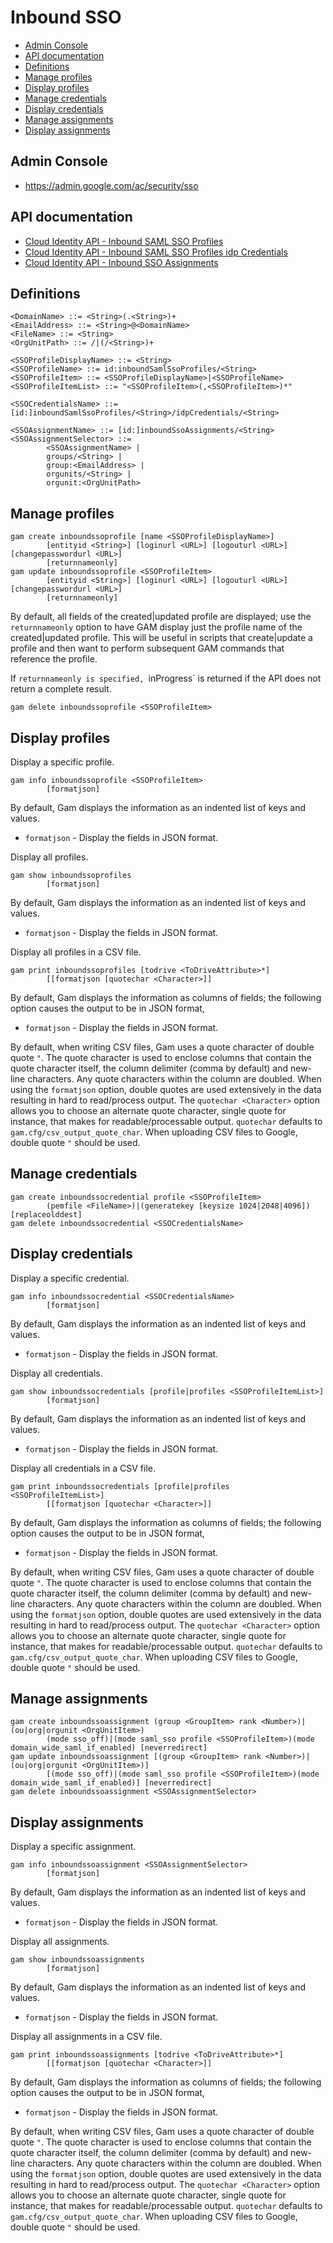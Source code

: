 # Inbound SSO
- [Admin Console](#admin-console)
- [API documentation](#api-documentation)
- [Definitions](#definitions)
- [Manage profiles](#manage-profiles)
- [Display profiles](#display-profiles)
- [Manage credentials](#manage-credentials)
- [Display credentials](#display-credentials)
- [Manage assignments](#manage-assignments)
- [Display assignments](#display-assignments)

## Admin Console
* https://admin.google.com/ac/security/sso

## API documentation
* [Cloud Identity API - Inbound SAML SSO Profiles](https://cloud.google.com/identity/docs/reference/rest/v1beta1/inboundSamlSsoProfiles)
* [Cloud Identity API - Inbound SAML SSO Profiles idp Credentials](https://cloud.google.com/identity/docs/reference/rest/v1beta1/inboundSamlSsoProfiles.idpCredentials)
* [Cloud Identity API - Inbound SSO Assignments](https://cloud.google.com/identity/docs/reference/rest/v1beta1/inboundSsoAssignments)

## Definitions
```
<DomainName> ::= <String>(.<String>)+
<EmailAddress> ::= <String>@<DomainName>
<FileName> ::= <String>
<OrgUnitPath> ::= /|(/<String>)+

<SSOProfileDisplayName> ::= <String>
<SSOProfileName> ::= id:inboundSamlSsoProfiles/<String>
<SSOProfileItem> ::= <SSOProfileDisplayName>|<SSOProfileName>
<SSOProfileItemList> ::= "<SSOProfileItem>(,<SSOProfileItem>)*"

<SSOCredentialsName> ::= [id:]inboundSamlSsoProfiles/<String>/idpCredentials/<String>

<SSOAssignmentName> ::= [id:]inboundSsoAssignments/<String>
<SSOAssignmentSelector> ::=
        <SSOAssignmentName> |
        groups/<String> |
        group:<EmailAddress> |
        orgunits/<String> |
        orgunit:<OrgUnitPath>
```
## Manage profiles
```
gam create inboundssoprofile [name <SSOProfileDisplayName>]
        [entityid <String>] [loginurl <URL>] [logouturl <URL>] [changepasswordurl <URL>]
        [returnnameonly]
gam update inboundssoprofile <SSOProfileItem>
        [entityid <String>] [loginurl <URL>] [logouturl <URL>] [changepasswordurl <URL>]
        [returnnameonly]
```
By default, all fields of the created|updated profile are displayed;
use the `returnnameonly` option to have GAM display just the profile name of the created|updated profile.
This will be useful in scripts that create|update a profile and then want to perform subsequent GAM commands that
reference the profile.

If `returnnameonly is specified, `inProgress` is returned if the API does not return a complete result.

```
gam delete inboundssoprofile <SSOProfileItem>
```

## Display profiles
Display a specific profile.
```
gam info inboundssoprofile <SSOProfileItem>
        [formatjson]
```
By default, Gam displays the information as an indented list of keys and values.
* `formatjson` - Display the fields in JSON format.

Display all profiles.
```
gam show inboundssoprofiles
        [formatjson]
```
By default, Gam displays the information as an indented list of keys and values.
* `formatjson` - Display the fields in JSON format.

Display all profiles in a CSV file.
```
gam print inboundssoprofiles [todrive <ToDriveAttribute>*]
        [[formatjson [quotechar <Character>]]
```
By default, Gam displays the information as columns of fields; the following option causes the output to be in JSON format,
* `formatjson` - Display the fields in JSON format.

By default, when writing CSV files, Gam uses a quote character of double quote `"`. The quote character is used to enclose columns that contain
the quote character itself, the column delimiter (comma by default) and new-line characters. Any quote characters within the column are doubled.
When using the `formatjson` option, double quotes are used extensively in the data resulting in hard to read/process output.
The `quotechar <Character>` option allows you to choose an alternate quote character, single quote for instance, that makes for readable/processable output.
`quotechar` defaults to `gam.cfg/csv_output_quote_char`. When uploading CSV files to Google, double quote `"` should be used.

## Manage credentials
```
gam create inboundssocredential profile <SSOProfileItem>
        (pemfile <FileName>)|(generatekey [keysize 1024|2048|4096]) [replaceolddest]
gam delete inboundssocredential <SSOCredentialsName>
```

## Display credentials
Display a specific credential.
```
gam info inboundssocredential <SSOCredentialsName>
        [formatjson]
```
By default, Gam displays the information as an indented list of keys and values.
* `formatjson` - Display the fields in JSON format.

Display all credentials.
```
gam show inboundssocredentials [profile|profiles <SSOProfileItemList>]
        [formatjson]
```
By default, Gam displays the information as an indented list of keys and values.
* `formatjson` - Display the fields in JSON format.

Display all credentials in a CSV file.
```
gam print inboundssocredentials [profile|profiles <SSOProfileItemList>]
        [[formatjson [quotechar <Character>]]
```
By default, Gam displays the information as columns of fields; the following option causes the output to be in JSON format,
* `formatjson` - Display the fields in JSON format.

By default, when writing CSV files, Gam uses a quote character of double quote `"`. The quote character is used to enclose columns that contain
the quote character itself, the column delimiter (comma by default) and new-line characters. Any quote characters within the column are doubled.
When using the `formatjson` option, double quotes are used extensively in the data resulting in hard to read/process output.
The `quotechar <Character>` option allows you to choose an alternate quote character, single quote for instance, that makes for readable/processable output.
`quotechar` defaults to `gam.cfg/csv_output_quote_char`. When uploading CSV files to Google, double quote `"` should be used.

## Manage assignments
```
gam create inboundssoassignment (group <GroupItem> rank <Number>)|(ou|org|orgunit <OrgUnitItem>)
        (mode sso_off)|(mode saml_sso profile <SSOProfileItem>)(mode domain_wide_saml_if_enabled) [neverredirect]
gam update inboundssoassignment [(group <GroupItem> rank <Number>)|(ou|org|orgunit <OrgUnitItem>)]
        [(mode sso_off)|(mode saml_sso profile <SSOProfileItem>)(mode domain_wide_saml_if_enabled)] [neverredirect]
gam delete inboundssoassignment <SSOAssignmentSelector>
```

## Display assignments
Display a specific assignment.
```
gam info inboundssoassignment <SSOAssignmentSelector>
        [formatjson]
```
By default, Gam displays the information as an indented list of keys and values.
* `formatjson` - Display the fields in JSON format.

Display all assignments.
```
gam show inboundssoassignments
        [formatjson]
```
By default, Gam displays the information as an indented list of keys and values.
* `formatjson` - Display the fields in JSON format.

Display all assignments in a CSV file.
```
gam print inboundssoassignments [todrive <ToDriveAttribute>*]
        [[formatjson [quotechar <Character>]]
```
By default, Gam displays the information as columns of fields; the following option causes the output to be in JSON format,
* `formatjson` - Display the fields in JSON format.

By default, when writing CSV files, Gam uses a quote character of double quote `"`. The quote character is used to enclose columns that contain
the quote character itself, the column delimiter (comma by default) and new-line characters. Any quote characters within the column are doubled.
When using the `formatjson` option, double quotes are used extensively in the data resulting in hard to read/process output.
The `quotechar <Character>` option allows you to choose an alternate quote character, single quote for instance, that makes for readable/processable output.
`quotechar` defaults to `gam.cfg/csv_output_quote_char`. When uploading CSV files to Google, double quote `"` should be used.
